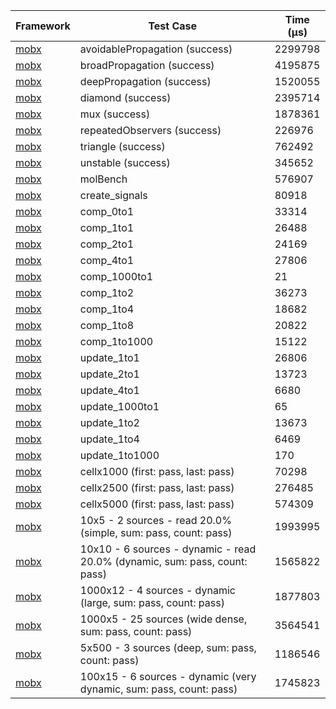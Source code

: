 | Framework | Test Case | Time (μs) |
| --- | --- | --- |
| [mobx](https://github.com/mobxjs/mobx.dart) | avoidablePropagation (success) | 2299798 |
| [mobx](https://github.com/mobxjs/mobx.dart) | broadPropagation (success) | 4195875 |
| [mobx](https://github.com/mobxjs/mobx.dart) | deepPropagation (success) | 1520055 |
| [mobx](https://github.com/mobxjs/mobx.dart) | diamond (success) | 2395714 |
| [mobx](https://github.com/mobxjs/mobx.dart) | mux (success) | 1878361 |
| [mobx](https://github.com/mobxjs/mobx.dart) | repeatedObservers (success) | 226976 |
| [mobx](https://github.com/mobxjs/mobx.dart) | triangle (success) | 762492 |
| [mobx](https://github.com/mobxjs/mobx.dart) | unstable (success) | 345652 |
| [mobx](https://github.com/mobxjs/mobx.dart) | molBench | 576907 |
| [mobx](https://github.com/mobxjs/mobx.dart) | create_signals | 80918 |
| [mobx](https://github.com/mobxjs/mobx.dart) | comp_0to1 | 33314 |
| [mobx](https://github.com/mobxjs/mobx.dart) | comp_1to1 | 26488 |
| [mobx](https://github.com/mobxjs/mobx.dart) | comp_2to1 | 24169 |
| [mobx](https://github.com/mobxjs/mobx.dart) | comp_4to1 | 27806 |
| [mobx](https://github.com/mobxjs/mobx.dart) | comp_1000to1 | 21 |
| [mobx](https://github.com/mobxjs/mobx.dart) | comp_1to2 | 36273 |
| [mobx](https://github.com/mobxjs/mobx.dart) | comp_1to4 | 18682 |
| [mobx](https://github.com/mobxjs/mobx.dart) | comp_1to8 | 20822 |
| [mobx](https://github.com/mobxjs/mobx.dart) | comp_1to1000 | 15122 |
| [mobx](https://github.com/mobxjs/mobx.dart) | update_1to1 | 26806 |
| [mobx](https://github.com/mobxjs/mobx.dart) | update_2to1 | 13723 |
| [mobx](https://github.com/mobxjs/mobx.dart) | update_4to1 | 6680 |
| [mobx](https://github.com/mobxjs/mobx.dart) | update_1000to1 | 65 |
| [mobx](https://github.com/mobxjs/mobx.dart) | update_1to2 | 13673 |
| [mobx](https://github.com/mobxjs/mobx.dart) | update_1to4 | 6469 |
| [mobx](https://github.com/mobxjs/mobx.dart) | update_1to1000 | 170 |
| [mobx](https://github.com/mobxjs/mobx.dart) | cellx1000 (first: pass, last: pass) | 70298 |
| [mobx](https://github.com/mobxjs/mobx.dart) | cellx2500 (first: pass, last: pass) | 276485 |
| [mobx](https://github.com/mobxjs/mobx.dart) | cellx5000 (first: pass, last: pass) | 574309 |
| [mobx](https://github.com/mobxjs/mobx.dart) | 10x5 - 2 sources - read 20.0% (simple, sum: pass, count: pass) | 1993995 |
| [mobx](https://github.com/mobxjs/mobx.dart) | 10x10 - 6 sources - dynamic - read 20.0% (dynamic, sum: pass, count: pass) | 1565822 |
| [mobx](https://github.com/mobxjs/mobx.dart) | 1000x12 - 4 sources - dynamic (large, sum: pass, count: pass) | 1877803 |
| [mobx](https://github.com/mobxjs/mobx.dart) | 1000x5 - 25 sources (wide dense, sum: pass, count: pass) | 3564541 |
| [mobx](https://github.com/mobxjs/mobx.dart) | 5x500 - 3 sources (deep, sum: pass, count: pass) | 1186546 |
| [mobx](https://github.com/mobxjs/mobx.dart) | 100x15 - 6 sources - dynamic (very dynamic, sum: pass, count: pass) | 1745823 |
